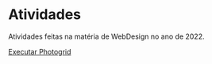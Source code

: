 # Atividades
 Atividades feitas na matéria de WebDesign no ano de 2022.

<a href="https://luizjrsoares.github.io/Atividades/Photogrid/PhotoGrid.html" target="_blank">Executar Photogrid</a>